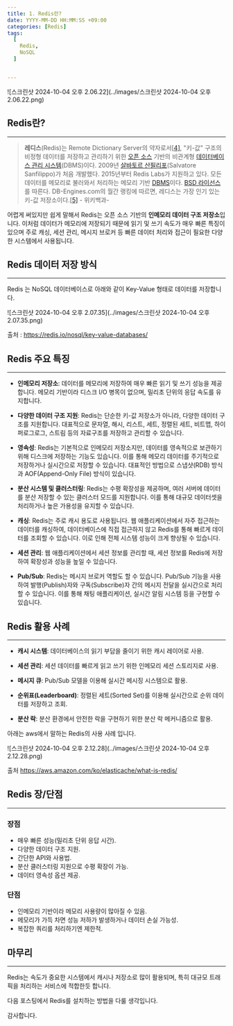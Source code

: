 ```yaml
---
title: 1. Redis란?
date: YYYY-MM-DD HH:MM:SS +09:00
categories: [Redis]
tags:
  [
    Redis,
    NoSQL
  ]


---
```


![스크린샷 2024-10-04 오후 2.06.22](../images/스크린샷 2024-10-04 오후 2.06.22.png)

## Redis란?

---



> **레디스**(Redis)는 Remote Dictionary Server의 약자로서[[4\]](https://ko.wikipedia.org/wiki/레디스#cite_note-RedisFAQ-4), "키-값" 구조의 비정형 데이터를 저장하고 관리하기 위한 [오픈 소스](https://ko.wikipedia.org/wiki/오픈_소스) 기반의 비관계형 [데이터베이스 관리 시스템](https://ko.wikipedia.org/wiki/데이터베이스_관리_시스템)(DBMS)이다. 2009년 [살바토르 산필리포](https://ko.wikipedia.org/w/index.php?title=살바토르_산필리포&action=edit&redlink=1)(Salvatore Sanfilippo)가 처음 개발했다. 2015년부터 Redis Labs가 지원하고 있다. 모든 데이터를 메모리로 불러와서 처리하는 메모리 기반 [DBMS](https://ko.wikipedia.org/wiki/DBMS)이다. [BSD 라이선스](https://ko.wikipedia.org/wiki/BSD_라이선스)를 따른다. DB-Engines.com의 월간 랭킹에 따르면, 레디스는 가장 인기 있는 키-값 저장소이다.[[5\]](https://ko.wikipedia.org/wiki/레디스#cite_note-5) - 위키백과-

어렵게 써있지만 쉽게 말해서 Redis는 오픈 소스 기반의 **인메모리 데이터 구조 저장소**입니다. 이처럼 데이터가 메모리에 저장되기 때문에 읽기 및 쓰기 속도가 매우 빠른 특징이 있으며  주로 캐싱, 세션 관리, 메시지 브로커 등 빠른 데이터 처리와 접근이 필요한 다양한 시스템에서 사용됩니다.

## Redis 데이터 저장 방식

---

Redis 는 NoSQL 데이터베이스로 아래와 같이 Key-Value 형태로 데이터를 저장합니다.

![스크린샷 2024-10-04 오후 2.07.35](../images/스크린샷 2024-10-04 오후 2.07.35.png)

출처 : https://redis.io/nosql/key-value-databases/



## Redis 주요 특징

---

- **인메모리 저장소**: 데이터를 메모리에 저장하여 매우 빠른 읽기 및 쓰기 성능을 제공합니다. 메모리 기반이라 디스크 I/O 병목이 없으며, 밀리초 단위의 응답 속도를 유지합니다.

- **다양한 데이터 구조 지원**: Redis는 단순한 키-값 저장소가 아니라, 다양한 데이터 구조를 지원합니다. 대표적으로 문자열, 해시, 리스트, 세트, 정렬된 세트, 비트맵, 하이퍼로그로그, 스트림 등의 자료구조를 저장하고 관리할 수 있습니다.

- **영속성**: Redis는 기본적으로 인메모리 저장소지만, 데이터를 영속적으로 보관하기 위해 디스크에 저장하는 기능도 있습니다. 이를 통해 메모리 데이터를 주기적으로 저장하거나 실시간으로 저장할 수 있습니다. 대표적인 방법으로 스냅샷(RDB) 방식과 AOF(Append-Only File) 방식이 있습니다.

- **분산 시스템 및 클러스터링**: Redis는 수평 확장성을 제공하며, 여러 서버에 데이터를 분산 저장할 수 있는 클러스터 모드를 지원합니다. 이를 통해 대규모 데이터셋을 처리하거나 높은 가용성을 유지할 수 있습니다.

- **캐싱**: Redis는 주로 캐시 용도로 사용됩니다. 웹 애플리케이션에서 자주 접근하는 데이터를 캐싱하여, 데이터베이스에 직접 접근하지 않고 Redis를 통해 빠르게 데이터를 조회할 수 있습니다. 이로 인해 전체 시스템 성능이 크게 향상될 수 있습니다.

- **세션 관리**: 웹 애플리케이션에서 세션 정보를 관리할 때, 세션 정보를 Redis에 저장하여 확장성과 성능을 높일 수 있습니다.

- **Pub/Sub**: Redis는 메시지 브로커 역할도 할 수 있습니다. Pub/Sub 기능을 사용하여 발행(Publish)자와 구독(Subscribe)자 간의 메시지 전달을 실시간으로 처리할 수 있습니다. 이를 통해 채팅 애플리케이션, 실시간 알림 시스템 등을 구현할 수 있습니다.



## Redis 활용 사례

---

- **캐시 시스템**: 데이터베이스의 읽기 부담을 줄이기 위한 캐시 레이어로 사용.

- **세션 관리**: 세션 데이터를 빠르게 읽고 쓰기 위한 인메모리 세션 스토리지로 사용.

- **메시지 큐**: Pub/Sub 모델을 이용해 실시간 메시징 시스템으로 활용.

- **순위표(Leaderboard)**: 정렬된 세트(Sorted Set)를 이용해 실시간으로 순위 데이터를 저장하고 조회.

- **분산 락**: 분산 환경에서 안전한 락을 구현하기 위한 분산 락 메커니즘으로 활용.

아래는 aws에서 말하는 Redis의 사용 사례 입니다.

![스크린샷 2024-10-04 오후 2.12.28](../images/스크린샷 2024-10-04 오후 2.12.28.png)

출처 https://aws.amazon.com/ko/elasticache/what-is-redis/

## Redis 장/단점

---

### 장점

- 매우 빠른 성능(밀리초 단위 응답 시간).
- 다양한 데이터 구조 지원.
- 간단한 API와 사용법.
- 분산 클러스터링 지원으로 수평 확장이 가능.
- 데이터 영속성 옵션 제공.

### 단점

- 인메모리 기반이라 메모리 사용량이 많아질 수 있음.
- 메모리가 가득 차면 성능 저하가 발생하거나 데이터 손실 가능성.
- 복잡한 쿼리를 처리하기엔 제한적.

## 마무리

---

Redis는 속도가 중요한 시스템에서 캐시나 저장소로 많이 활용되며, 특히 대규모 트래픽을 처리하는 서비스에 적합한듯 합니다. 

다음 포스팅에서 Redis를 설치하는 방법을 다룰 생각입니다.  

감사합니다.

